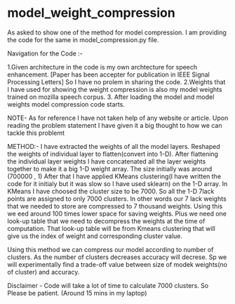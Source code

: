 # model_weight_compression

As asked to show one of the method for model compression. I am providing the code for the same in model_compression.py file.

Navigation for the Code :-

1.Given architecture in the code is my own archtecture for speech enhancement. [Paper has been accepter for publication in IEEE Signal Processing Letters] So I have no prolem in sharing the code.
2.Weights that I have used for showing the weight compression is also my model weights trained on mozilla speech corpus.
3. After loading the model and model weights model compression code starts.


NOTE- As for reference I have not taken help of any website or article. Upon reading the problem statement I have given it a big thought to how we can tackle this problemt


METHOD:-
I have extracted the weights of all the model layers. Reshaped the weights of individual layer to flatten(convert into 1-D).
After flattening the individual layer weights I have concatenated all the layer weights together to make it a big 1-D weight array.
The size initially was around (700000 , 1)
After that I have applied KMeans clustering(I have written the code for it initialy but it was slow so I have used sklearn) on the 1-D array.
In KMeans I have choosed the cluster size to be 7000. So all the 1-D 7lack points are assigned to only 7000 clusters. In other words our 7 lack weights that we needed to store are compressed to 7 thousand weights. Using this we eed around 100 times lower space for saving weights.
Plus we need one look-up table that we need to decompress the weights at the time of computation. That look-up table will be from Kmeans clustering that will give us the index of weight and corresponding cluster value.

Using this method we can compress our model according to number of clusters. As the number of clusters decreases accuracy will decrese. Sp we will experimentally find a trade-off value between size of modek weights(no of cluster) and accuracy.

Disclaimer - Code will take a lot of time to calculate 7000 clusters. So Please be patient. (Around 15 mins in my laptop)
